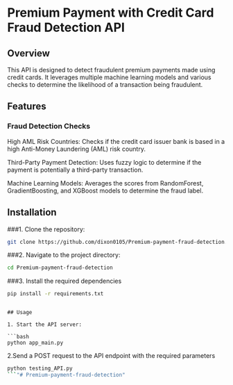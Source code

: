 # Premium Payment with Credit Card Fraud Detection API

## Overview
This API is designed to detect fraudulent premium payments made using credit cards. It leverages multiple machine learning models and various checks to determine the likelihood of a transaction being fraudulent.

## Features

### Fraud Detection Checks
High AML Risk Countries: Checks if the credit card issuer bank is based in a high Anti-Money Laundering (AML) risk country.

Third-Party Payment Detection: Uses fuzzy logic to determine if the payment is potentially a third-party transaction.

Machine Learning Models: Averages the scores from RandomForest, GradientBoosting, and XGBoost models to determine the fraud label.

## Installation

###1. Clone the repository:

```bash
git clone https://github.com/dixon0105/Premium-payment-fraud-detection.git
```

###2. Navigate to the project directory:

```bash
cd Premium-payment-fraud-detection
```

###3. Install the required dependencies

```bash
pip install -r requirements.txt
```

```

## Usage

1. Start the API server:

```bash
python app_main.py
```

2.Send a POST request to the API endpoint with the required parameters

```bash
python testing_API.py
```"# Premium-payment-fraud-detection" 
